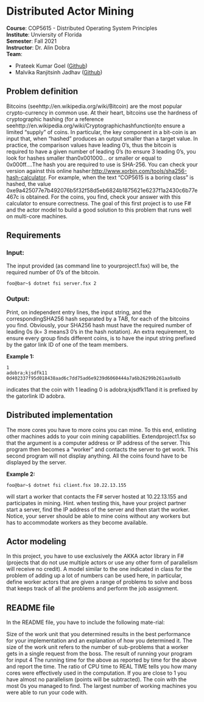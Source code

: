 # Distributed Actor Mining

<b>Course</b>: COP5615 - Distributed Operating System Principles <br>
<b>Institute</b>: Unviersity of Florida <br>
<b>Semester</b>: Fall 2021 <br>
<b>Instructor</b>: Dr. Alin Dobra <br>
<b>Team</b>: 
* Prateek Kumar Goel ([Github]())
* Malvika Ranjitsinh Jadhav ([Github]())

## Problem definition
Bitcoins (seehttp://en.wikipedia.org/wiki/Bitcoin) are the most popular crypto-currency in common use. At their heart, bitcoins use the hardness of cryptographic hashing (for a reference seehttp://en.wikipedia.org/wiki/Cryptographichashfunction)to ensure a limited “supply” of coins.  In particular, the key component in a bit-coin is an input that, when “hashed” produces an output smaller than a target value.  In practice, the comparison values have leading  0’s, thus the bitcoin is required to have a given number of leading 0’s (to ensure 3 leading 0’s, you look for hashes smaller than0x001000... or smaller or equal to 0x000ff....The hash you are required to use is SHA-256.  You can check your version against this online hasher:http://www.xorbin.com/tools/sha256-hash-calculator. For example, when the text “COP5615 is a boring class” is hashed, the value 0xe9a425077e7b492076b5f32f58d5eb6824b1875621e6237f1a2430c6b77e467c is obtained.  For the coins, you find, check your answer with this calculator to ensure correctness. The goal of this first project is to use F# and the actor model to build a good solution to this problem that runs well on multi-core machines.

## Requirements

### Input: 
The input provided (as command line to yourproject1.fsx) will be, the required number of 0’s of the bitcoin.
```console
foo@bar~$ dotnet fsi server.fsx 2
```


### Output: 
Print, on independent entry lines, the input string, and the correspondingSHA256 hash separated by a TAB, for each of the bitcoins you find. Obviously, your SHA256 hash must have the required number of leading 0s (k= 3 means3 0’s in the hash notation).  An extra requirement, to ensure every group finds different coins, is to have the input string prefixed by the gator link ID of one of the team members.

<b>Example 1:</b>
```
1
adobra;kjsdfk11 0d402337f95d018438aad6c7dd75ad6e9239d6060444a7a6b26299b261aa9a8b
```
indicates that the coin with 1 leading 0 is adobra;kjsdfk11and it is prefixed by the gatorlink ID adobra.

 

## Distributed implementation
The more cores you have to more coins you can mine.  To this end, enlisting other machines adds to your coin mining capabilities.  Extendproject1.fsx so that the argument is a computer address or IP address of the server.  This program then becomes a “worker” and contacts the server to get work.  This second program will not display anything.  All the coins found have to be displayed by the server.

<b>Example 2:</b>
``` console
foo@bar~$ dotnet fsi client.fsx 10.22.13.155
```
will start a  worker that contacts the F# server hosted at  10.22.13.155  and participates in mining.   Hint.   when testing this,  have your project partner start a server, find the IP address of the server and then start the worker. Notice,  your server should be able to mine coins without any workers but has to accommodate workers as they become available.

## Actor modeling
In this project, you have to use exclusively the AKKA actor library in F# (projects that do not use multiple actors or use any other form of parallelism will receive no credit).  A model similar to the one indicated in class for the problem of adding up a lot of numbers can be used here,  in particular, define worker actors that are given a range of problems to solve and boss that keeps track of all the problems and perform the job assignment.

## README file
In the README file, you have to include the following mate-rial:

Size of the work unit that you determined results in the best performance for your implementation and an explanation of how you determined it. The size of the work unit refers to the number of sub-problems that a worker gets in a single request from the boss.
The result of running your program for input 4
The running time for the above as reported by time for the above and report the time.  The ratio of CPU time to REAL TIME tells you how many cores were effectively used in the computation.  If you are close to 1 you have almost no parallelism (points will be subtracted).
The coin with the most 0s you managed to find.
The largest number of working machines you were able to run your code with.